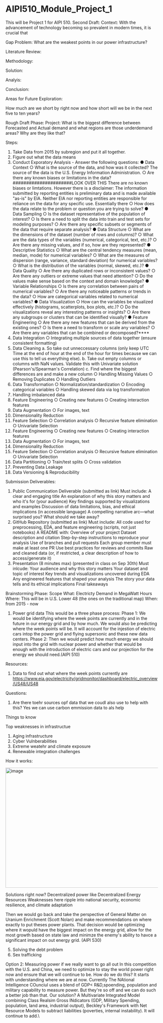 # AIPI510_Module_Project_1
This will be Project 1 for AIPI 510.
Second Draft:
Context: With the advancement of technology becoming so prevalent in modern times, it is crucial that 

Gap Problem: What are the weakest points in our power infrastructure? 

Literature Review:

Methodology:

Solution:

Analyis:

Conclusion:

Areas for Future Exploration:

How much are we short by right now and how short will we be in the next five to ten years?





Rough Draft Phase:
Project:
What is the biggest difference between Forecasted and Actual demand and what regions are those underdemand areas? Why are they like that?

Steps:
1. Take Data from 2015 by subregion and put it all together.
2. Figure out what the data means
3. Conduct Exporatory Analysis - Answer the following questions:
● Data Context
  ○ What is the source of the data, and how was it collected?
The source of the data is the U.S. Energy Information Administration.
  ○ Are there any known biases or limitations in the data?
######################LOOK OVER THIS
There are no known biases or limtations. However there is a disclaimer: The information submitted by reporting entities is preliminary data and is made available "as-is" by EIA. Neither EIA nor reporting entities are responsible for reliance on the data for any specific use. Essentially there
  ○ How does the data relate to the problem or question you are trying to solve?
● Data Sampling
  ○ Is the dataset representative of the population of interest?
  ○ Is there a need to split the data into train and test sets for modeling purposes?
  ○ Are there any specific subsets or segments of the data that require separate analysis?
● Data Structure
  ○ What are the dimensions of the dataset (number of rows and columns)?
  ○ What are the data types of the variables (numerical, categorical, text, etc.)?
  ○ Are there any missing values, and if so, how are they represented?
● Descriptive Statistics
  ○ What are the central tendency measures (mean, median, mode) for numerical variables?
  ○ What are the measures of dispersion (range, variance, standard deviation) for numerical
    variables?
  ○ What is the distribution of the variables (normal, skewed, etc.)?
● Data Quality
  ○ Are there any duplicated rows or inconsistent values?
  ○ Are there any outliers or extreme values that need attention?
  ○ Do the values make sense based on the context and domain knowledge?
● Variable Relationships
  ○ Is there any correlation between pairs of numerical variables?
  ○ Are there any noticeable patterns or trends in the data?
  ○ How are categorical variables related to numerical variables?
● Data Visualization
  ○ How can the variables be visualized effectively (histograms, scatterplots, box plots, etc.)?
  ○ Do the visualizations reveal any interesting patterns or insights?
  ○ Are there any subgroups or clusters that can be identified visually?
● Feature Engineering
  ○ Are there any new features that can be derived from the existing ones?
  ○ Is there a need to transform or scale any variables?
  ○ Are there any variables that can be combined or decomposed?****
5. Data Integration
  ○ Integrating multiple sources of data together (ensure consistent formatting)
6. Data Cleaning
   a. So take out unneccessary columns (only keep UTC Time at the end of hour at the end of the hour for times because we can use this to tell us everything else).
   b. Take out empty columns or columns with NaN values. Validate this with Univariate solution (Pearson's/Spearman's Correlation)
   c. Find where the biggest differences are and make a new column
  ○ Handling Missing Values
  ○ Removing Duplicates
  ○ Handling Outliers
7. Data Transformation
  ○ Normalization/standardization
  ○ Encoding categorical variables
  ○ Handling skewed data via log transformation
8. Handling imbalanced data
9. Feature Engineering
  ○ Creating new features
  ○ Creating interaction features
10. Data Augmentation
  ○ For images, text
11. Dimensionality Reduction
12. Feature Selection
  ○ Correlation analysis
  ○ Recursive feature elimination
  ○ Univariate Selection
13. Feature Engineering
  ○ Creating new features
  ○ Creating interaction features
14. Data Augmentation
  ○ For images, text
15. Dimensionality Reduction
16. Feature Selection
  ○ Correlation analysis
  ○ Recursive feature elimination
  ○ Univariate Selection
17. Data Partitioning
○ Train/test splits
○ Cross validation
18. Preventing Data Leakage
19. Data Versioning & Reproducibility

Submission Deliverables:
1. Public Communication Deliverable (submitted as link)
   Must include:
   A clear and engaging title
   An explanation of why this story matters and who it's for (your audience)
   Key findings supported by visualizations and examples
   Discussion of data limitations, bias, and ethical implications (in accessible language)
   A compelling narrative arc—what surprised you? What should we take away?
2. GitHub Repository (submitted as link)
   Must include:
   All code used for preprocessing, EDA, and feature engineering (scripts, not just notebooks)
   A README with:
      Overview of your project
      Dataset description and citation
      Step-by-step instructions to reproduce your analysis
      Use of branches and pull requests
   Each group member must make at least one PR
      Use best practices for reviews and commits
   Raw and cleaned data (or, if restricted, a clear description of how to access/generate it)
5. Presentation (8 minutes max) (presented in class on Sep 30th)
  Must inlcude:
      Your audience and why this story matters
      Your dataset and topic of interest
      Key trends and visualizations uncovered during EDA
      Any engineered features that shaped your analysis
      The story your data tells and its ethical implications
      Final takeaways

Brainstorming Phase:
Scope
What: Electricty Demand in MegaWatt Hours
Where: This will be in U.S. Lower 48 (the ones on the traditional map)
When: from 2015 - now

1. Power grid data
   This would be a three phase process:
   Phase 1: We would be identifying where the week points are currently and in the future in our energy grid and by how much. We would also be predicting where the week points will be. It will account for the injestion of electric cars intop the power grid and flying supersonic and these new data centers.
   Phase 2: Then we would predict how much energy we should input into the grid with nuclear power and whether that would be enough with the introduction of electric cars and our projection for the energy we should need.(AIPI 510)

Resources:
1. Data to find out what where the week points currently are
https://www.eia.gov/electricity/gridmonitor/dashboard/electric_overview/US48/US48

Questions:
1. Are there toehr sources opf data that we coudl also use to help with this?
Yes we can use carbon emmission data to als help 

Things to know

Top weaknesses in infrastructue
1. Aging infrastructure
2. Cyber Vulnberabilities
3. Extreme weatehr and climate exposure
4. Renewable integration challenges

How it works:

<img width="865" height="395" alt="image" src="https://github.com/user-attachments/assets/9aeb554b-fd62-4125-b839-5f72bf89d89d" />

Solutions right now?
Decentralized power like Decentralized Energy Resources
Weaknesses here ripple into national security, economic resilience, and climate adaptation

   Then we would go back and take the perspective of General Matter on Uranium Enrichment (Scott Nolan) and make recommendations on where exactly to put theses power plants. That decision would be optimizing where it wopuld have the biggest impact on the energy grid, allow for the most growth based on state law and minimze the enemy's ability to havce a significant impact on out energy grid. (AIPI 530)

   
5. Solving the debt problem
6. Sex trafficking

Option 2: Measuring power if we really want to go all out
In this competition with the U.S. and China, we need to optimize to stay the world power right now and ensure that we will continue to be. How do we do this? It starts with understanding where we are at now. Currently The NAtional Intelligence COunciul uses a blend of GDP< R&D,spoending, population and military capability to measure power. But they're so off and we can do such a better job than that. Our solution? A Multivariate Integrated Model combining Class Realsim Gross INdicators (GDP, Military Spending, population, land area, industrial output), Beckley's Framework with Net Resource Models to subtract liabilities (poverties, internal instability). It will continue to add.\

